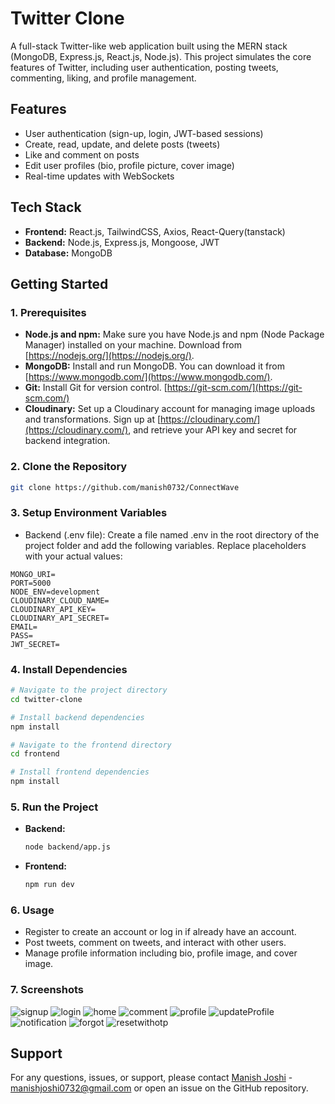 # Twitter Clone

A full-stack Twitter-like web application built using the MERN stack (MongoDB, Express.js, React.js, Node.js). This project simulates the core features of Twitter, including user authentication, posting tweets, commenting, liking, and profile management.

## Features

- User authentication (sign-up, login, JWT-based sessions)
- Create, read, update, and delete posts (tweets)
- Like and comment on posts
- Edit user profiles (bio, profile picture, cover image)
- Real-time updates with WebSockets

## Tech Stack

- **Frontend:** React.js, TailwindCSS, Axios, React-Query(tanstack)
- **Backend:** Node.js, Express.js, Mongoose, JWT
- **Database:** MongoDB

## Getting Started

### 1. Prerequisites

- **Node.js and npm:** Make sure you have Node.js and npm (Node Package Manager) installed on your machine. Download from [https://nodejs.org/](https://nodejs.org/).
- **MongoDB:** Install and run MongoDB. You can download it from [https://www.mongodb.com/](https://www.mongodb.com/).
- **Git:** Install Git for version control. [https://git-scm.com/](https://git-scm.com/)
- **Cloudinary:** Set up a Cloudinary account for managing image uploads and transformations. Sign up at [https://cloudinary.com/](https://cloudinary.com/), and retrieve your API key and secret for backend integration.

### 2. Clone the Repository

```bash
git clone https://github.com/manish0732/ConnectWave
```

### 3. Setup Environment Variables

- Backend (.env file): Create a file named .env in the root directory of the project folder and add the following variables. Replace placeholders with your actual values:

```
MONGO_URI=
PORT=5000
NODE_ENV=development
CLOUDINARY_CLOUD_NAME=
CLOUDINARY_API_KEY=
CLOUDINARY_API_SECRET=
EMAIL=
PASS=
JWT_SECRET=
```

### 4. Install Dependencies

```bash
# Navigate to the project directory
cd twitter-clone

# Install backend dependencies
npm install

# Navigate to the frontend directory
cd frontend

# Install frontend dependencies
npm install
```

### 5. Run the Project

- **Backend:**

  ```bash
  node backend/app.js
  ```

- **Frontend:**

  ```bash
  npm run dev
  ```

### 6. Usage

- Register to create an account or log in if already have an account.
- Post tweets, comment on tweets, and interact with other users.
- Manage profile information including bio, profile image, and cover image.

### 7. Screenshots

![signup](./Screenshots/signup.png)
![login](./Screenshots/login.png)
![home](./Screenshots/home.png)
![comment](./Screenshots/comment.png)
![profile](./Screenshots/profile.png)
![updateProfile](./Screenshots/updateProfile.png)
![notification](./Screenshots/notification.png)
![forgot](./Screenshots/forgot.png)
![resetwithotp](./Screenshots/resetwithotp.png)

## Support

For any questions, issues, or support, please contact [Manish Joshi](https://github.com/manish0732/) - manishjoshi0732@gmail.com or open an issue on the GitHub repository.
